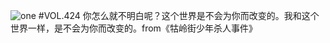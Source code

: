 ![one](http://image.wufazhuce.com/FhNmJhTcVhPpAiUPocSHTBXp9Tuu)
#VOL.424
你怎么就不明白呢？这个世界是不会为你而改变的。我和这个世界一样，是不会为你而改变的。from《牯岭街少年杀人事件》